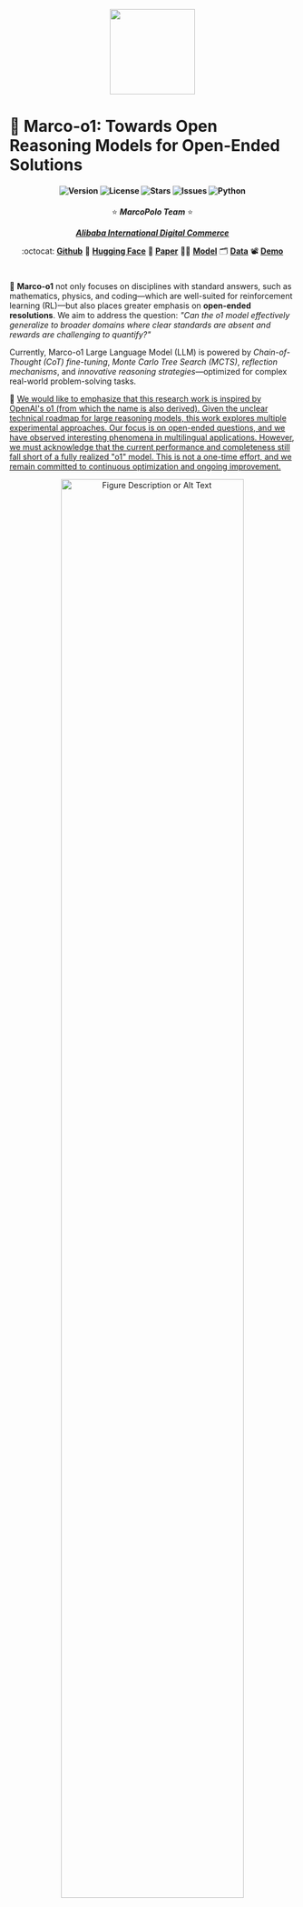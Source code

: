 <p align="center">
    <img src="assets/logo.png" width="150" style="margin-bottom: 0.2;"/>
<p>

# 🍓 Marco-o1: Towards Open Reasoning Models for Open-Ended Solutions

<!-- Broader Real-World Applications -->

<!-- # 🍓 Marco-o1: An Open Large Reasoning Model for Real-World Solutions -->

<!-- <h2 align="center"> <a href="https://github.com/AIDC-AI/Marco-o1/">Marco-o1</a></h2> -->
<!-- <h5 align="center"> If you appreciate our project, please consider giving us a star ⭐ on GitHub to stay updated with the latest developments.  </h2> -->
 
<h4 align="center">

<!-- [![🤗Hugging Face](https://img.shields.io/badge/🤗Hugging_Face-Marco_o1-yellow)](https://huggingface.co/) [![Project Page](https://img.shields.io/badge/Project_Page-Marco_o1-blue)](https://github.com/AIDC-AI/Marco-o1/) -->


<div align="center">
<img src="https://img.shields.io/badge/Version-1.0.0-blue.svg" alt="Version"> 
<img src="https://img.shields.io/badge/License-Apache%202.0-green.svg" alt="License">
<img src="https://img.shields.io/github/stars/AIDC-AI/Marco-o1?color=yellow" alt="Stars">
<img src="https://img.shields.io/github/issues/AIDC-AI/Marco-o1?color=red" alt="Issues">
<img src="https://img.shields.io/badge/python-3.8-purple.svg" alt="Python">

</h4>

<div align="center">

<!-- **Affiliations:** -->

⭐ _**MarcoPolo Team**_ ⭐

[_**Alibaba International Digital Commerce**_](https://aidc-ai.com)

:octocat: [**Github**](https://github.com/AIDC-AI/Marco-o1)  🤗  [**Hugging Face**](https://huggingface.co/AIDC-AI/Marco-o1) 📝  [**Paper**](https://arxiv.org/abs/2411.14405) 🧑‍💻 [**Model**](https://huggingface.co/AIDC-AI/Marco-o1) 🗂️  [**Data**](https://github.com/AIDC-AI/Marco-o1/tree/main/data) 📽️  [**Demo**](https://huggingface.co/AIDC-AI/Marco-o1)

</div>

#

🎯 **Marco-o1** not only focuses on disciplines with standard answers, such as mathematics, physics, and coding—which are well-suited for reinforcement learning (RL)—but also places greater emphasis on **open-ended resolutions**. We aim to address the question: _"Can the o1 model effectively generalize to broader domains where clear standards are absent and rewards are challenging to quantify?"_

Currently, Marco-o1 Large Language Model (LLM) is powered by _Chain-of-Thought (CoT) fine-tuning_, _Monte Carlo Tree Search (MCTS)_, _reflection mechanisms_, and _innovative reasoning strategies_—optimized for complex real-world problem-solving tasks. 

💌 <ins>We would like to emphasize that this research work is inspired by OpenAI's o1 (from which the name is also derived). Given the unclear technical roadmap for large reasoning models, this work explores multiple experimental approaches. Our focus is on open-ended questions, and we have observed interesting phenomena in multilingual applications. However, we must acknowledge that the current performance and completeness still fall short of a fully realized "o1" model. This is not a one-time effort, and we remain committed to continuous optimization and ongoing improvement.</ins>

<div align="center">
</div>

<div align="center">
  <img src="assets/strawberry_2.jpg" alt="Figure Description or Alt Text" width="80%">
  <p><strong>Figure 1: </strong> A classic 'strawberry' question reasoned by our Marco-o1 model: "How many 'r' are in strawberry". Although the answer is correct, the final letter 'y' is overlooked during CoT. This is an interesting finding, which is discussed in issue https://github.com/AIDC-AI/Marco-o1/issues/3.</p>
</div>

## 🚀 Highlights

Currently, our work is distinguished by the following highlights:
- 🍀 **Fine-Tuning with CoT Data:** We develop <ins>Marco-o1-CoT</ins> by performing full-parameter fine-tuning on the base model using open-source CoT dataset combined with our self-developed synthetic data. 
- 🍀 **Solution Space Expansion via MCTS:** We integrate LLMs with MCTS (<ins>Marco-o1-MCTS</ins>), using the model's output confidence to guide the search and expand the solution space. 
- 🍀 **Reasoning Action Strategy:** We implement novel reasoning action strategies and a reflection mechanism (<ins>Marco-o1-MCTS mini-step</ins>), including exploring different action granularities within the MCTS framework and prompting the model to self-reflect, thereby significantly enhancing the model's ability to solve complex problems.
- 🍀 **Application in Translation Tasks:** We are the first to apply Large Reasoning Models (LRM) to <ins>Machine Translation task</ins>, exploring inference time scaling laws in the multilingual and translation domain.

## 🔥 News

<!-- ## Coming Soon -->

<!-- This is our initial version, and we will continue to update and enhance the model's reasoning capabilities. -->

1. [Coming Soon] 🏃 **Reward Models:** We are working on training reward models, including Outcome Reward Modeling (ORM) and Process Reward Modeling (PRM), to provide a more accurate reward signal for MCTS. A more precise reward function will help reduce randomness in tree search results and improve overall performance.

2. [Coming Soon] 🏃 **Reinforcement Learning:** We are conducting reinforcement learning training to develop better reasoning models. By utilizing RL techniques, we aim to refine the model's decision-making processes and further enhance its problem-solving abilities.

- [2024/11/13] 🔥 We released **Marco-o1**. This initial release includes our reasoning model, optimized for complex problem-solving and versatile applications across various domains.



## 🔔 Introduction

OpenAI recently introduced the groundbreaking o1 model, renowned for its exceptional reasoning capabilities. This model has demonstrated outstanding performance on platforms such as AIME and CodeForces, surpassing other leading models. Inspired by this success, we aimed to push the boundaries of LLMs even further, enhancing their reasoning abilities to tackle complex, real-world challenges.

🌍 Marco-o1 leverages advanced techniques like CoT fine-tuning, MCTS, and Reasoning Action Strategies to enhance its reasoning power. As shown in Figure 2, by fine-tuning Qwen2-7B-Instruct with a combination of the filtered Open-O1 CoT dataset, Marco-o1 CoT dataset, and Marco-o1 Instruction dataset, Marco-o1 improved its handling of complex tasks. MCTS allows exploration of multiple reasoning paths using confidence scores derived from softmax-applied log probabilities of the top-k alternative tokens, guiding the model to optimal solutions. Moreover, our reasoning action strategy involves varying the granularity of actions within steps and mini-steps to optimize search efficiency and accuracy.

<div align="center">
  <img src="assets/intro_2.jpg" alt="Figure Description or Alt Text" width="80%">
  <p><strong>Figure 2: </strong>The overview of Marco-o1.</p>
</div>

🌏 As shown in Figure 3, Marco-o1 achieved accuracy improvements of +6.17% on the MGSM (English) dataset and +5.60% on the MGSM (Chinese) dataset, showcasing enhanced reasoning capabilities. 

<div align="center">
  <img src="assets/results.jpg" alt="Figure Description or Alt Text" width="80%">
  <p><strong>Figure 3: </strong>The main results of Marco-o1.</p>
</div>

🌎 Additionally, in translation tasks, we demonstrate that Marco-o1 excels in translating slang expressions, such as translating "这个鞋拥有踩屎感" (literal translation: "This shoe offers a stepping-on-poop sensation.") to "This shoe has a comfortable sole," demonstrating its superior grasp of colloquial nuances.

<div align="center">
  <img src="assets/translation.jpg" alt="Figure Description or Alt Text" width="80%">
  <p><strong>Figure 4: </strong>The demostration of translation task using Marco-o1.</p>
</div>

<!-- ## 🎨 Case Show

This is a classic example from our Marco-o1 model, "How many 'r's are in the word 'strawberry'?" Through multiple search steps, the correct answer was obtained, as shown in Figure 2. Although we tested general reasoning capabilities, our primary focus is on tackling challenging translation problems. An example of this focus is shown in Figure 3, illustrating the translation of the sentence "This shoe has a comfortable sole and is highly recommended for purchase."
 -->
<!-- <div align="center">
  <img src="assets/strawberry_2.jpg" alt="Figure Description or Alt Text" width="80%">
  <p><strong>Figure 2: </strong>Reasoning example of "How many 'r' are in strawberry"</p>
</div> -->




## 📚 Marco Reasoning Datasets

To enhance the reasoning capabilities of the Marco-o1 model, we employed a 
SFT strategy using a variety of datasets. 

- 📊 **Open-O1 CoT Dataset (Filtered):** We refined the Open-O1 project's CoT Dataset by applying heuristic and quality filtering processes. This enhancement allowed the model to adopt structured reasoning patterns effectively.

- 📊 **Marco-o1 CoT Dataset (Synthetic):** We generated the Marco-o1 CoT Dataset using MCTS, which helped to formulate complex reasoning pathways, further bolstering the model's reasoning capabilities.

- 📊 **Marco Instruction Dataset:** Recognizing the critical role of robust instruction-following capabilities in executing complex tasks, we incorporated a set of instruction-following data. This integration ensures the model remains competent across a wide range of tasks, maintaining its general effectiveness while significantly boosting its reasoning flair.

| Dataset            | \#Samples |
|--------------------|-----------------|
| Open-O1 CoT Dataset (Filtered)        | 45,125           |
| Marco-o1 CoT Dataset (Synthetic)         | 10,000           |
| Marco Instruction Dataset| 5,141            |
| **Total**              | **60,266**           |

📥 [Marco Reasoning Dataset](https://github.com/AIDC-AI/Marco-o1/blob/main/data/CoT_demo.json) (Our Partial Dataset)

## 🌟 Solution Space Expansion via MCTS

We integrated LLMs with MCTS to enhance the reasoning capabilities of our Marco-o1  model:

- 💎 **Nodes as Reasoning States:** In the MCTS framework, each node represents a reasoning state of the problem-solving process.
- 💎 **Actions as LLM Outputs:** The possible actions from a node are the outputs generated by the LLM. These outputs represent potential steps or mini-steps in the reasoning chain.
- 💎 **Rollout and Reward Calculation:** During the rollout phase, the LLM continues the reasoning process to a terminal state. 
- 💎 **Guiding MCTS:** This reward score $R$ is used to evaluate and select promising paths within the MCTS, effectively guiding the search towards more confident and reliable reasoning chains.

Furthermore, we obtain the value of each state by computing a confidence score using the following formulas:
1. **Confidence Score ($c_i$):**

   For each token $t_i$ generated during the rollout, we calculate its confidence score by applying the softmax function to its log probability and the log probabilities of the top 5 alternative tokens. This is given by:

    $$c_i = \frac{\exp(p(t_i))}{\sum_{k=1}^{5} \exp(p(t_k))}$$
    
    **where:**

    - $c_i$ is the confidence score for the $i^{th}$ token in the rollout.
    - $p(t_i)$ is the log probability of the $i^{th}$ token generated by the LLM.
    - $p(t_k)$ for $k = 1$ to $5$ are the log probabilities of the top 5 predicted tokens at the $i^{th}$ step.
    - $n$ is the total number of tokens in the rollout sequence.

   This equation ensures that the confidence score reflects the relative probability of the chosen token compared to the top alternatives, effectively normalizing the scores between 0 and 1.
  
2. **Reward Score ($v$):**

   After obtaining the confidence scores for all tokens in the rollout sequence, we compute the average confidence score across all tokens to derive the overall reward score:

   $$v = \frac{1}{n} \sum_{i=1}^{n} c_i$$

   **where:** $v$ is the overall reward score for the rollout path.

   This average serves as the reward signal that evaluates the quality of the reasoning path taken during the rollout. A higher $v$ indicates a more confident and likely accurate reasoning path.

By employing this method, we effectively expand the solution space, allowing the model to explore a vast array of reasoning paths and select the most probable ones based on calculated confidence scores.


## 🌟 Reasoning Action Strategy

### ✨ Action Selection

We observed that using actions as the granularity for MCTS search is relatively coarse, often causing the model to overlook nuanced reasoning paths crucial for solving complex problems. To address this, we explored different levels of granularity in the MCTS search. Initially, we used steps as the unit of search. To further expand the model's search space and enhance its problem-solving capabilities, we experimented with dividing these steps into smaller units of 64 or 32 tokens, referred to as "mini-step." This finer granularity allowed the model to explore reasoning paths in greater detail. While token-level search offers theoretical maximum flexibility and granularity, it is currently impractical due to the significant computational resources required and the challenges associated with designing an effective reward model at this level.

In our experiments, we implemented the following strategies within the MCTS framework:

- 💎 **step as Action:** We allowed the model to generate complete reasoning steps as actions. Each MCTS node represents an entire thought or action label. This method enables efficient exploration but may miss finer-grained reasoning paths essential for complex problem-solving.

- 💎 **mini-step as Action:** We used mini-steps of 32 or 64 tokens as actions. This finer granularity expands the solution space and improves the model's ability to navigate complex reasoning tasks by considering more nuanced steps in the search process. By exploring the solution space at this level, the model is better equipped to find correct answers that might be overlooked with larger action units.

### ✨ Reflection after Thinking

We introduced a reflection mechanism by adding the phrase **"Wait! Maybe I made some mistakes! I need to rethink from scratch."** at the end of each thought process. This prompts the model to self-reflect and reevaluate its reasoning steps. Implementing this reflection has yielded significant improvements, especially on difficult problems that the original model initially solved incorrectly. With the addition of reflection, approximately half of these challenging problems were answered correctly.

From the self-critic perspective, this approach allows the model to act as its own critic, identifying potential errors in its reasoning. By explicitly prompting the model to question its initial conclusions, we encourage it to re-express and refine its thought process. This self-critical mechanism leverages the model's capacity to detect inconsistencies or mistakes in its own output, leading to more accurate and reliable problem-solving. The reflection step serves as an internal feedback loop, enhancing the model's ability to self-correct without external intervention.

## 🎯 Experimental Results

Based on 💡 [Qwen2-7B-Instruct](https://huggingface.co/Qwen/Qwen2-7B-Instruct), we performed SFT using our training data to create 💡 **Marco-o1-CoT**. Besides, we employed Marco-o1-CoT within the framework of MCTS tree search, differentiating by actions:

- 💡 **Marco-o1-MCTS (step)**: using each inference step as an action (step).
- 💡 **Marco-o1-MCTS (mini-step of 64 tokens)**: using a 64-token mini-step as an action (64 tokens).
- 💡 **Marco-o1-MCTS (mini-step of 64 tokens)**: using a 32-token mini-step as an action (32 tokens).

During testing, each model utilized a CoT prompt to ensure consistency in reasoning processes. We then tested these configurations on the English (En) and Chinese (Zh) subsets of the [MGSM dataset](https://huggingface.co/datasets/juletxara/mgsm), obtaining the following results:

| **Model**                | **MGSM-En (Acc.)** | **MGSM-Zh (Acc.)** |
|--------------------------|--------------------|--------------------|
| Qwen2-7B-Instruct        | 84.23%             | 76.80%             |
| Marco-o1-CoT             | 85.60%             | 71.20%             |
| Marco-o1-MCTS (step)     | 90.40%             | 80.00%             |
| Marco-o1-MCTS (mini-step of 64 tokens) | 88.40%             | 80.40%             |
| Marco-o1-MCTS (mini-step of 32 tokens) | 87.60%             | 82.40%             |

📥 [Marco-o1-CoT](https://huggingface.co/AIDC-AI/Marco-o1) (Our Lastest Model)

🔬 These results demonstrate that:

1. **Performance of Marco-o1-CoT vs. Qwen2-7B-Instruct**:

   - In the MGSM-en dataset, Marco-o1-CoT shows an advantage over Qwen2-7B-Instruct, as shown in Figure 4, which is expected due to the fine-tuning with English CoT data.
   - In the MGSM-zh dataset, however, Marco-o1-CoT exhibits a decrease in performance compared to Qwen2-7B-Instruct. This decline is attributed to the fact that the CoT data used for fine-tuning was in English, which may not transfer effectively to the Chinese dataset.

2. **Impact of MCTS Integration**:

   - The three MCTS-enhanced models demonstrate improvements over Marco-o1-CoT, indicating that incorporating MCTS helps to expand the model's solution space and increase the probability of obtaining correct answers.
   - However, since we use the Confidence Score as the reward, the tree search results exhibit significant randomness. In MGSM-en, the "step as Action" strategy performs the best, while in MGSM-zh, the "mini-step as Action (32)" strategy yields the highest accuracy.
   - Currently, as shown in Figure 5-6, we cannot draw definitive conclusions about which action strategy is superior. We believe that as the reward becomes more accurate, the larger solution space provided by MCTS will demonstrate greater potential.

<div align="center">
  <img src="assets/cot-step.jpg" alt="Figure Description or Alt Text" width="100%">
  <p><strong>Figure 4: </strong>MCTS Expands the Solution Space for Correct Answers. Comparison between Marco-o1-CoT (left) and Marco-o1-MCTS (step) (right) on the MGSM dataset. While Marco-o1-CoT failed to provide the correct answer, integrating MCTS with step-level actions allowed the model to explore a broader solution space, increasing the likelihood of arriving at the correct solution.</p>
</div>

<div align="center">
  <img src="assets/step-ministep32.jpg" alt="Figure Description or Alt Text" width="100%">
  <p><strong>Figure 5: </strong>Finer Granularity with mini-steps Enhances Problem-Solving. Comparison between Marco-o1-MCTS (step) (left) and Marco-o1-MCTS (mini-step of 32 tokens) (right) on the MGSM dataset. The step-level action strategy did not yield the correct answer, but by using a finer-grained mini-step of 32 tokens, the model successfully navigated the solution space to find the correct answer, demonstrating the effectiveness of increased action granularity.</p>
</div>

<div align="center">
  <img src="assets/ministep64-step.jpg" alt="Figure Description or Alt Text" width="100%">
  <p><strong>Figure 6: </strong>Optimal Action Granularity Depends on Problem Complexity. Comparison between Marco-o1-MCTS (mini-step of 64 tokens) (left) and Marco-o1-MCTS (step) (right) on the MGSM dataset. The model with a mini-step of 64 tokens failed to find the correct answer, whereas using step-level actions enabled the model to correctly solve the problem. This highlights that we cannot draw definitive conclusions about which action strategy is superior. We believe that as the reward becomes more accurate, the larger solution space provided by MCTS will demonstrate greater potential. </p>
</div>

These results demonstrate the effectiveness of our approach in enhancing the reasoning capabilities of the model across different languages and configurations.

## Case Study of Translation Task

We have also conducted some open-ended tests on our models, such as translation issues and achieved some positive results. In the future, we will continue to explore other areas and improve the model's related performance.

<div align="center">
  <img src="assets/trans-case-1.jpg" alt="Figure Description or Alt Text" width="60%">
  <p><strong>Figure 7: </strong>Translation comparison of a colloquial expression “It’s so beautiful that it’s captivating,
the upper part has a distinctly Korean style, the soft and fluffy material is perfectly thick, and it’s
complemented by a base layer, creating a unique and everyday-wear outfit”.</p>
</div>

<div align="center">
  <img src="assets/trans-case-2.jpg" alt="Figure Description or Alt Text" width="60%">
  <p><strong>Figure 8: </strong> Translation comparison of a colloquial expression “It’s so beautiful! And it’s so cheap, super
straight and doesn’t curl. Buy it, buy it!”.</p>
</div>


# ⚡️ Released Resources

## Models and Datasets

📥 [Marco-o1-CoT](https://huggingface.co/AIDC-AI/Marco-o1) (Our Lastest Model)

📥 [Marco Reasoning Dataset](https://github.com/AIDC-AI/Marco-o1/blob/main/data/CoT_demo.json) (Our Partial Dataset)

## Installation

To install Marco-o1, follow these steps:

```bash
# Clone the repository
git clone https://github.com/AIDC-AI/Marco-o1

# Change to the Macaw-LLM directory
cd Marco-o1

# Install required packages
pip install -r requirements.txt

```

## Usage

1. **Load Marco-o1-CoT model:** 
    ```
    # Load model directly
    from transformers import AutoTokenizer, AutoModelForCausalLM

    tokenizer = AutoTokenizer.from_pretrained("AIDC-AI/Marco-o1")
    model = AutoModelForCausalLM.from_pretrained("AIDC-AI/Marco-o1")
    ```

2. **Inference:** 

    Execute the inference script (you can give any customized inputs inside):
    ```
    ./src/talk_with_model.py

    # Use vLLM
    ./src/talk_with_model_vllm.py
    ```


# 👨🏻‍💻 Acknowledgement

## Main Contributors
From MarcoPolo Team, AI Business, Alibaba International Digital Commerce:
- Yu Zhao
- [Huifeng Yin](https://github.com/HuifengYin)
- Hao Wang
- [Longyue Wang](http://www.longyuewang.com)

## Citation

If you find Marco-o1 useful for your research and applications, please cite:

```
@misc{zhao2024marcoo1openreasoningmodels,
      title={Marco-o1: Towards Open Reasoning Models for Open-Ended Solutions}, 
      author={Yu Zhao and Huifeng Yin and Bo Zeng and Hao Wang and Tianqi Shi and Chenyang Lyu and Longyue Wang and Weihua Luo and Kaifu Zhang},
      year={2024},
      eprint={2411.14405},
      archivePrefix={arXiv},
      primaryClass={cs.CL},
      url={https://arxiv.org/abs/2411.14405}, 
}
```

## LICENSE

This project is licensed under [Apache License Version 2](https://huggingface.co/datasets/choosealicense/licenses/blob/main/markdown/apache-2.0.md) (SPDX-License-identifier: Apache-2.0).

## DISCLAIMER

We used compliance checking algorithms during the training process, to ensure the compliance of the trained model and dataset to the best of our ability. Due to complex data and the diversity of language model usage scenarios, we cannot guarantee that the model is completely free of copyright issues or improper content. If you believe anything infringes on your rights or generates improper content, please contact us, and we will promptly address the matter.
